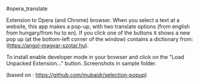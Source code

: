 #opera_translate

Extension to Opera (and Chrome) browser. When you select a text at a website, this app makes a pop-up, with two translate options
(from english from hungary/from hu to en).
If you click one of the buttons it shows a new pop up (at the bottom-left corner of the window) contains a dictionary from:
(https://angol-magyar-szotar.hu). 

To install enable developer mode in your browser and click on the "Load Unpacked Extension..." button.
Screenshots in sample folder.

(based on : https://github.com/mubaidr/selection-popup)
